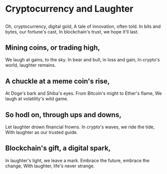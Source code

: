# Cryptocurrency and Laughter
##
Oh, cryptocurrency, digital gold,
A tale of innovation, often told.
In bits and bytes, our fortune's cast,
In blockchain's trust, we hope it'll last.

## Mining coins, or trading high,
We laugh at gains, to the sky.
In bear and bull, in loss and gain,
In crypto's world, laughter remains.

## A chuckle at a meme coin's rise,
At Doge's bark and Shiba's eyes.
From Bitcoin's might to Ether's flame,
We laugh at volatility's wild game.

## So hodl on, through ups and downs,
Let laughter drown financial frowns.
In crypto's waves, we ride the tide,
With laughter as our trusted guide.

## Blockchain's gift, a digital spark,
In laughter's light, we leave a mark.
Embrace the future, embrace the change,
With laughter, life's never strange.

